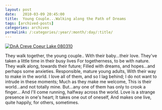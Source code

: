 ```yaml
---
layout: post
date:	2010-03-09 20:45:00
title:  Young Couple...Walking along the Path of Dreams
tags: [archived-posts]
categories: archives
permalink: /:categories/:year/:month/:day/:title/
---
```

<a href="http://s967.photobucket.com/albums/ae160/pedoral/?action=view&current=IMG_2533.jpg" target="_blank"><img src="http://i967.photobucket.com/albums/ae160/pedoral/IMG_2533.jpg" border="0" alt="DnA Creve Coeur Lake 080310"></a>


They walk together, the young couple..
With their baby...their love.
They've taken a little time in their busy lives
For togetherness, to be with nature.
They walk along, towards their future;
Filled with dreams, and hopes...and perhaps some anxieties.
Responsible, mature young adults,
With their way to make in the world.
I love all of them, and so I lag behind;
I do not want to intrude in these moments;
Much as they make me welcome,
This is their world...and not totally mine.
But...any one of them has only to crook a finger...
And I'll come running, halfway across the world.
Love is a strange presence in one's heart;
It takes one out of oneself,
And makes one live, quite happily, for others, sometimes.

